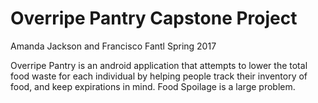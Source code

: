 # Overripe Pantry Capstone Project 
Amanda Jackson and Francisco Fantl 
Spring 2017

Overripe Pantry is an android application that attempts to lower the total food waste for each individual by helping people track their inventory of food, and keep expirations in mind. Food Spoilage is a large problem.
